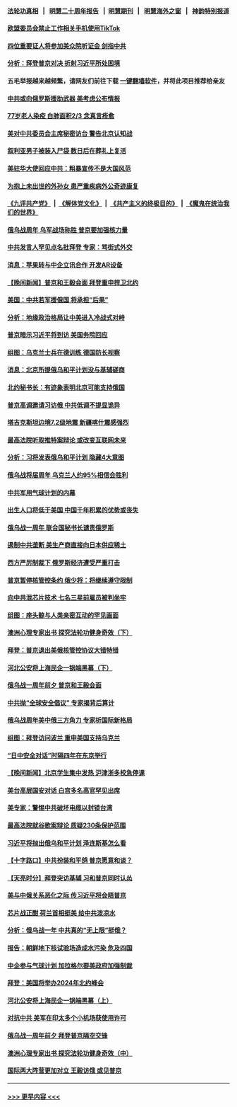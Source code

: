 #### [法轮功真相](https://github.com/gfw-breaker/truth/blob/master/README.md?t=0) &nbsp;&nbsp;|&nbsp;&nbsp; [明慧二十周年报告](https://github.com/gfw-breaker/mh-reports/blob/master/README.md?t=0) &nbsp;&nbsp;|&nbsp;&nbsp;[明慧期刊](https://github.com/gfw-breaker/mh-qikan) &nbsp;&nbsp;|&nbsp;&nbsp; [明慧海外之窗](https://github.com/gfw-breaker/mh-news/blob/master/README.md?t=0) &nbsp;&nbsp;|&nbsp;&nbsp; [神韵特别报道](https://github.com/gfw-breaker/mh-news/blob/master/shenyun.md?t=0)
#### [欧盟委员会禁止工作相关手机使用TikTok](../pages/nsc418/n13936675.md?t=02240643) 
#### [四位重要证人将参加美众院听证会 剑指中共](../pages/nsc418/n13936681.md?t=02240643) 
#### [分析：拜登普京对决 折射习近平所处困境](../pages/nsc418/n13936667.md?t=02240643) 
#### 五毛举报越来越频繁，请网友们前往下载 [一键翻墙软件](https://github.com/gfw-breaker/ssr-accounts)，并将此项目推荐给亲友
#### [中共或向俄罗斯援助武器 美考虑公布情报](../pages/nsc418/n13936461.md?t=02240643) 
#### [77岁老人染疫 白肺面积2/3 念真言痊愈](../pages/nsc418/n13936387.md?t=02240643) 
#### [美对中共委员会主席秘密访台 警告北京认知战](../pages/nsc418/n13936632.md?t=02240643) 
#### [叙利亚男子被装入尸袋 数日后在葬礼上复活](../pages/nsc418/n13936363.md?t=02240643) 
#### [美驻华大使回应中共：粗暴宣传不是大国风范](../pages/nsc418/n13936664.md?t=02240643) 
#### [为抱上未出世的外孙女 患严重疾病外公奇迹康复](../pages/nsc418/n13936305.md?t=02240643) 
#### [《九评共产党》](https://github.com/begood0513/9ping.md/blob/master/README.md) &nbsp;|&nbsp; [《解体党文化》](../../../../jtdwh.md/blob/master/README.md)  &nbsp;|&nbsp; [《共产主义的终极目的》](../../../../gczydzjmd.md/blob/master/README.md) &nbsp;|&nbsp; [《魔鬼在统治我们的世界》](../../../../mgztzwmdsj.md/blob/master/README.md) 
#### [俄乌战周年 乌军战场称胜 普京要加强核力量](../pages/nsc418/n13936432.md?t=02240643) 
#### [中共发言人罕见点名批拜登 专家：骂街式外交](../pages/nsc418/n13936364.md?t=02240643) 
#### [消息：苹果转与中企立讯合作 开发AR设备](../pages/nsc418/n13936341.md?t=02240643) 
#### [【晚间新闻】普京和王毅会面 拜登重申捍卫北约](../pages/nsc418/n13936355.md?t=02240643) 
#### [美国：中共若军援俄国 将承担“后果”](../pages/nsc418/n13936257.md?t=02240643) 
#### [分析：地缘政治格局让中美进入冷战式对峙](../pages/nsc418/n13936132.md?t=02240643) 
#### [普京暗示习近平将到访 美国务院回应](../pages/nsc418/n13936087.md?t=02240643) 
#### [组图：乌克兰士兵在德训练 德国防长视察](../pages/nsc418/n13935556.md?t=02240643) 
#### [消息：北京所提俄乌和平计划没与基辅磋商](../pages/nsc418/n13936034.md?t=02240643) 
#### [北约秘书长：有迹象表明北京可能支持俄国](../pages/nsc418/n13936106.md?t=02240643) 
#### [普京高调邀请习访俄 中共低调不提显诡异](../pages/nsc418/n13935796.md?t=02240643) 
#### [塔吉克斯坦边境7.2级地震 新疆喀什震感强烈](../pages/nsc418/n13936024.md?t=02240643) 
#### [最高法院听取推特案辩论 或改变互联网未来](../pages/nsc418/n13935837.md?t=02240643) 
#### [分析：习将发表俄乌和平计划 隐藏4大意图](../pages/nsc418/n13935879.md?t=02240643) 
#### [俄乌战将届周年 乌克兰人约95%相信会胜利](../pages/nsc418/n13935938.md?t=02240643) 
#### [中共军用气球计划的内幕](../pages/nsc418/n13935682.md?t=02240643) 
#### [出生人口将低于美国 中国千年积累的优势或丧失](../pages/nsc418/n13935340.md?t=02240643) 
#### [俄乌战一周年 联合国秘书长谴责俄罗斯](../pages/nsc418/n13935898.md?t=02240643) 
#### [遏制中共垄断 美生产商直接向日本供应稀土](../pages/nsc418/n13935770.md?t=02240643) 
#### [西方严厉制裁下 俄罗斯经济遭受严重打击](../pages/nsc418/n13935754.md?t=02240643) 
#### [普京暂停核管控条约 俄少将：将继续遵守限制](../pages/nsc418/n13935788.md?t=02240643) 
#### [向中共泄芯片技术 七名三星前雇员被判坐牢](../pages/nsc418/n13935767.md?t=02240643) 
#### [组图：座头鲸与人类亲密互动的罕见画面](../pages/nsc418/n13935478.md?t=02240643) 
#### [澳洲心理专家出书 探究法轮功健身奇效（下）](../pages/nsc418/n13928110.md?t=02240643) 
#### [拜登：普京退出美俄核管控协议大错特错](../pages/nsc418/n13935588.md?t=02240643) 
#### [河北公安将上海民企一锅端黑幕（下）](../pages/nsc418/n13934733.md?t=02240643) 
#### [俄乌战一周年前夕 普京和王毅会面](../pages/nsc418/n13935656.md?t=02240643) 
#### [中共抛“全球安全倡议” 专家揭背后算计](../pages/nsc418/n13935466.md?t=02240643) 
#### [俄乌战周年美中俄三方角力 专家析国际新格局](../pages/nsc418/n13934906.md?t=02240643) 
#### [组图：拜登访问波兰 重申美国支持乌克兰](../pages/nsc418/n13935283.md?t=02240643) 
#### [“日中安全对话”时隔四年在东京举行](../pages/nsc418/n13935277.md?t=02240643) 
#### [【晚间新闻】北京学生集中发热 沪津浙多校急停课](../pages/nsc418/n13935210.md?t=02240643) 
#### [美台高层国安对话 白宫多名高官罕见出席](../pages/nsc418/n13935207.md?t=02240643) 
#### [美专家：警惕中共破坏电缆以封锁台湾](../pages/nsc418/n13935150.md?t=02240643) 
#### [最高法院就谷歌案辩论 质疑230条保护范围](../pages/nsc418/n13934917.md?t=02240643) 
#### [习近平将抛出俄乌和平计划 泽连斯基怎么看](../pages/nsc418/n13934993.md?t=02240643) 
#### [【十字路口】中共扮装和平鸽 普京愿意和谈？](../pages/nsc418/n13934851.md?t=02240643) 
#### [【天亮时分】拜登突访基辅 习和普京同时认怂](../pages/nsc418/n13934937.md?t=02240643) 
#### [美与中俄关系恶化之际 传习近平将会晤普京](../pages/nsc418/n13934888.md?t=02240643) 
#### [芯片战正酣 荷兰首相挺美 给中共泼凉水](../pages/nsc418/n13934957.md?t=02240643) 
#### [分析：俄乌战一年 中共真的“无上限”挺俄？](../pages/nsc418/n13934884.md?t=02240643) 
#### [报告：朝鲜地下核试验场造成水污染 危及四国](../pages/nsc418/n13934902.md?t=02240643) 
#### [中企参与气球计划 加拉格尔要美政府加强制裁](../pages/nsc418/n13934844.md?t=02240643) 
#### [拜登：美国将举办2024年北约峰会](../pages/nsc418/n13934914.md?t=02240643) 
#### [河北公安将上海民企一锅端黑幕（上）](../pages/nsc418/n13933995.md?t=02240643) 
#### [对抗中共 美军在印太多个小机场获使用许可](../pages/nsc418/n13934892.md?t=02240643) 
#### [俄乌战一周年前夕 拜登普京隔空交锋](../pages/nsc418/n13934895.md?t=02240643) 
#### [澳洲心理专家出书 探究法轮功健身奇效（中）](../pages/nsc418/n13928107.md?t=02240643) 
#### [国际两大阵营更加对立 王毅访俄 或见普京](../pages/nsc418/n13934882.md?t=02240643) 

----
#### [ >>> 更早内容 <<< ](../indexes/nsc418-earlier.md)
